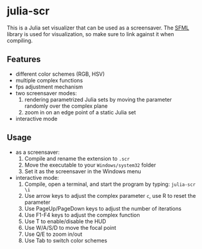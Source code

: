 # julia-scr
This is a Julia set visualizer that can be used as a screensaver. The [SFML](https://www.sfml-dev.org) library is used for visualization, so make sure to link against it when compiling.

## Features
- different color schemes (RGB, HSV)
- multiple complex functions
- fps adjustment mechanism
- two screensaver modes:
  1. rendering parametrized Julia sets by moving the parameter randomly over the complex plane
  2. zoom in on an edge point of a static Julia set
- interactive mode

## Usage
- as a screensaver:
  1. Compile and rename the extension to `.scr`
  2. Move the executable to your `Windows/system32` folder
  3. Set it as the screensaver in the Windows menu
- interactive mode:
  1. Compile, open a terminal, and start the program by typing:
  ```julia-scr \i```
  2. Use arrow keys to adjust the complex parameter `c`, use R to reset the parameter
  3. Use PageUp/PageDown keys to adjust the number of iterations
  4. Use F1-F4 keys to adjust the complex function
  5. Use T to enable/disable the HUD
  6. Use W/A/S/D to move the focal point
  7. Use Q/E to zoom in/out
  8. Use Tab to switch color schemes